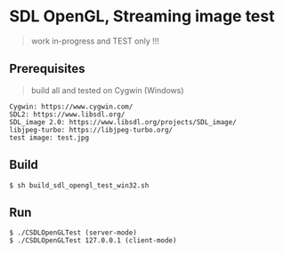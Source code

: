 SDL OpenGL, Streaming image test
===============
> work in-progress and TEST only !!!


Prerequisites
----------
> build all and tested on Cygwin (Windows)

    Cygwin: https://www.cygwin.com/
    SDL2: https://www.libsdl.org/
    SDL_image 2.0: https://www.libsdl.org/projects/SDL_image/
    libjpeg-turbo: https://libjpeg-turbo.org/
    test image: test.jpg


Build
----------
>

    $ sh build_sdl_opengl_test_win32.sh


Run
----------

    $ ./CSDLOpenGLTest (server-mode)
    $ ./CSDLOpenGLTest 127.0.0.1 (client-mode)

